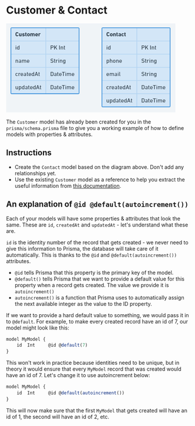 # Customer & Contact

![](../assets/CustomerContact_NoRelation.PNG)

The `Customer` model has already been created for you in the `prisma/schema.prisma` file to give you a working example of how to define models with properties & attributes.

## Instructions
- Create the `Contact` model based on the diagram above. Don't add any relationships yet.
- Use the existing `Customer` model as a reference to help you extract the useful information from [this documentation](https://www.prisma.io/docs/concepts/components/prisma-schema/data-model#defining-models).

## An explanation of `@id @default(autoincrement())`

Each of your models will have some properties & attributes that look the same. These are `id`, `createdAt` and `updatedAt` - let's understand what these are.

`id` is the identity number of the record that gets created - we never need to give this information to Prisma, the database will take care of it automatically. This is thanks to the `@id` and `@default(autoincrement())` attributes.

- `@id` tells Prisma that this property is the primary key of the model.
- `@default()` tells Prisma that we want to provide a default value for this property when a record gets created. The value we provide it is `autoincrement()`
- `autoincrement()` is a function that Prisma uses to automatically assign the next available integer as the value to the ID property.

If we want to provide a hard default value to something, we would pass it in to `@default`. For example, to make every created record have an id of 7, our model might look like this:

```js
model MyModel {
    id  Int     @id @default(7)
}
```

This won't work in practice because identities need to be unique, but in theory it would ensure that every `MyModel` record that was created would have an id of 7. Let's change it to use autoincrement below:

```js
model MyModel {
    id  Int     @id @default(autoincrement())
}
```

This will now make sure that the first `MyModel` that gets created will have an id of 1, the second will have an id of 2, etc.